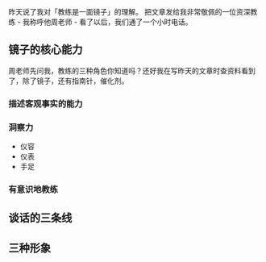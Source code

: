 昨天说了我对「教练是一面镜子」的理解。
把文章发给我非常敬佩的一位资深教练 - 我称呼他周老师 - 看了以后，我们通了一个小时电话。
## 镜子的核心能力
周老师先问我，教练的三种角色你知道吗？还好我在写昨天的文章时查资料看到了，除了镜子，还有指南针，催化剂。
### 描述客观事实的能力
### 洞察力
* 仪容
* 仪表
* 手足

### 有意识地教练

## 谈话的三条线
## 三种形象